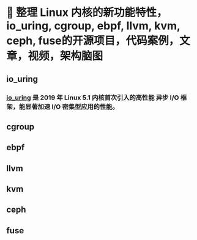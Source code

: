 # 🔰 整理 Linux 内核的新功能特性，io_uring, cgroup, ebpf, llvm, kvm, ceph, fuse的开源项目，代码案例，文章，视频，架构脑图

## io_uring

### [io_uring](https://en.wikipedia.org/wiki/Io_uring) 是 2019 年 Linux 5.1 内核首次引入的高性能 异步 I/O 框架，能显著加速 I/O 密集型应用的性能。

## cgroup

## ebpf

## llvm

## kvm

## ceph

## fuse

